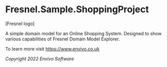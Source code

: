 # Fresnel.Sample.ShoppingProject

[Fresnel logo]

A simple domain model for an Online Shopping System.
Designed to show various capabilities of Fresnel Domain Model Explorer.

To learn more visit https://www.envivo.co.uk

*Copyright 2022 Envivo Software*